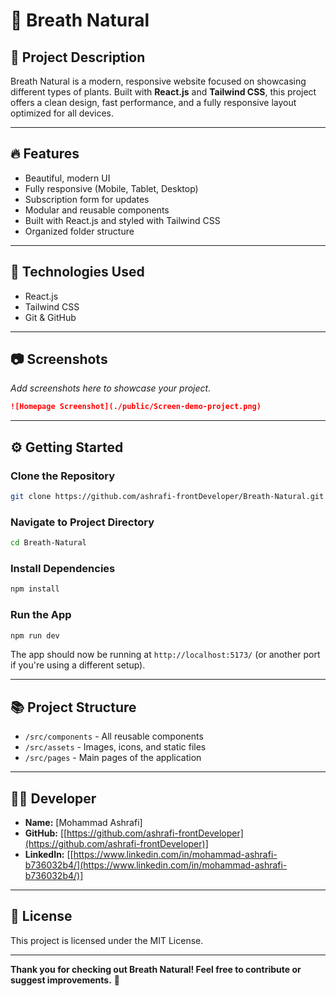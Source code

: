 # 🌱 Breath Natural

## 📝 Project Description

Breath Natural is a modern, responsive website focused on showcasing different types of plants. Built with **React.js** and **Tailwind CSS**, this project offers a clean design, fast performance, and a fully responsive layout optimized for all devices.

---

## 🔥 Features

- Beautiful, modern UI
- Fully responsive (Mobile, Tablet, Desktop)
- Subscription form for updates
- Modular and reusable components
- Built with React.js and styled with Tailwind CSS
- Organized folder structure

---

## 🚀 Technologies Used

- React.js
- Tailwind CSS
- Git & GitHub

---

## 📷 Screenshots

*Add screenshots here to showcase your project.*

```markdown
![Homepage Screenshot](./public/Screen-demo-project.png)
```

---

## ⚙️ Getting Started

### Clone the Repository

```bash
git clone https://github.com/ashrafi-frontDeveloper/Breath-Natural.git
```

### Navigate to Project Directory

```bash
cd Breath-Natural
```

### Install Dependencies

```bash
npm install
```

### Run the App

```bash
npm run dev
```

The app should now be running at `http://localhost:5173/` (or another port if you're using a different setup).

---

## 📚 Project Structure

- `/src/components` - All reusable components
- `/src/assets` - Images, icons, and static files
- `/src/pages` - Main pages of the application

---

## 👨‍💼 Developer

- **Name:** [Mohammad Ashrafi]
- **GitHub:** [[https://github.com/ashrafi-frontDeveloper](https://github.com/ashrafi-frontDeveloper)]
- **LinkedIn:** [[https://www.linkedin.com/in/mohammad-ashrafi-b736032b4/](https://www.linkedin.com/in/mohammad-ashrafi-b736032b4/)]

---

## 📄 License

This project is licensed under the MIT License.

---

**Thank you for checking out Breath Natural! Feel free to contribute or suggest improvements.** 💚

